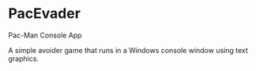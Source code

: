 # PacEvader
Pac-Man Console App

A simple avoider game that runs in a Windows console window using text graphics.
